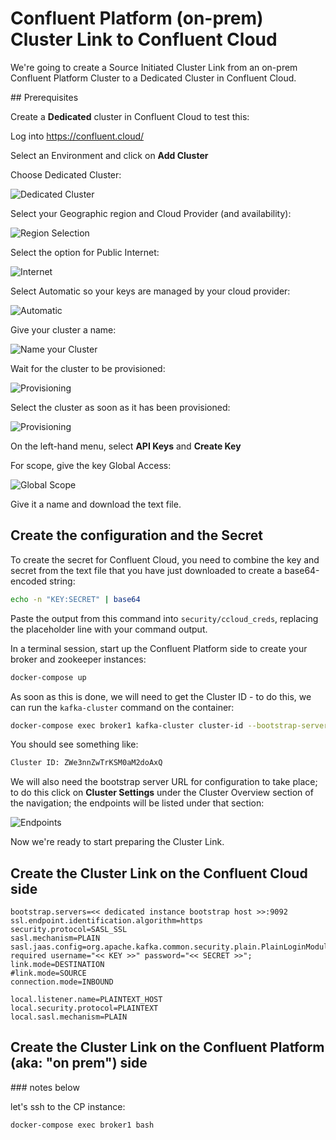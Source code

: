 # Confluent Platform (on-prem) Cluster Link to Confluent Cloud

We're going to create a Source Initiated Cluster Link from an on-prem Confluent Platform Cluster to a Dedicated Cluster in Confluent Cloud.

## Prerequisites

Create a **Dedicated** cluster in Confluent Cloud to test this:

Log into <https://confluent.cloud/>

Select an Environment and click on **Add Cluster**

Choose Dedicated Cluster:

![Dedicated Cluster](images/dedicated.png)

Select your Geographic region and Cloud Provider (and availability):

![Region Selection](images/region.png)

Select the option for Public Internet:

![Internet](images/public_network.png)

Select Automatic so your keys are managed by your cloud provider:

![Automatic](images/automatic.png)

Give your cluster a name:

![Name your Cluster](images/name.png)

Wait for the cluster to be provisioned:

![Provisioning](images/provisioning.png)

Select the cluster as soon as it has been provisioned:

![Provisioning](images/provisioned.png)

On the left-hand menu, select **API Keys** and **Create Key**

For scope, give the key Global Access:

![Global Scope](images/global-api-key.png)

Give it a name and download the text file.

## Create the configuration and the Secret

To create the secret for Confluent Cloud, you need to combine the key and secret from the text file that you have just downloaded to create a base64-encoded string:

```bash
echo -n "KEY:SECRET" | base64
```

Paste the output from this command into `security/ccloud_creds`, replacing the placeholder line with your command output.

In a terminal session, start up the Confluent Platform side to create your broker and zookeeper instances:

```bash
docker-compose up
```

As soon as this is done, we will need to get the Cluster ID - to do this, we can run the `kafka-cluster` command on the container:

```bash
docker-compose exec broker1 kafka-cluster cluster-id --bootstrap-server broker1:9091
```

You should see something like:

```bash
Cluster ID: ZWe3nnZwTrKSM0aM2doAxQ
```

We will also need the bootstrap server URL for configuration to take place; to do this click on **Cluster Settings** under the Cluster Overview section of the navigation; the endpoints will be listed under that section:

![Endpoints](images/endpoints.png)

Now we're ready to start preparing the Cluster Link.

## Create the Cluster Link on the Confluent Cloud side



```properties
bootstrap.servers=<< dedicated instance bootstrap host >>:9092
ssl.endpoint.identification.algorithm=https
security.protocol=SASL_SSL
sasl.mechanism=PLAIN
sasl.jaas.config=org.apache.kafka.common.security.plain.PlainLoginModule required username="<< KEY >>" password="<< SECRET >>";
link.mode=DESTINATION
#link.mode=SOURCE
connection.mode=INBOUND

local.listener.name=PLAINTEXT_HOST
local.security.protocol=PLAINTEXT
local.sasl.mechanism=PLAIN
```

## Create the Cluster Link on the Confluent Platform (aka: "on prem") side




### notes below

let's ssh to the CP instance:

```bash
docker-compose exec broker1 bash
```